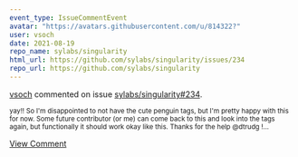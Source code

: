 ```yaml
---
event_type: IssueCommentEvent
avatar: "https://avatars.githubusercontent.com/u/814322?"
user: vsoch
date: 2021-08-19
repo_name: sylabs/singularity
html_url: https://github.com/sylabs/singularity/issues/234
repo_url: https://github.com/sylabs/singularity
---
```


<a href='https://github.com/vsoch' target='_blank'>vsoch</a> commented on issue <a href='https://github.com/sylabs/singularity/issues/234' target='_blank'>sylabs/singularity#234</a>.

<small>yay!! So I'm disappointed to not have the cute penguin tags, but I'm pretty happy with this for now. Some future contributor (or me) can come back to this and look into the tags again, but functionally it should work okay like this. Thanks for the help @dtrudg !...</small>

<a href='https://github.com/sylabs/singularity/issues/234' target='_blank'>View Comment</a>